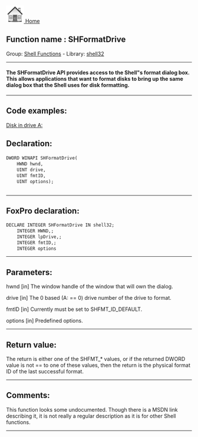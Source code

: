 [<img src="../../images/home.png"> Home ](https://github.com/VFPX/Win32API)  

## Function name : SHFormatDrive
Group: [Shell Functions](../../functions_group.md#Shell_Functions)  -  Library: [shell32](../../Libraries.md#shell32)  
***  


#### The SHFormatDrive API provides access to the Shell"s format dialog box. This allows applications that want to format disks to bring up the same dialog box that the Shell uses for disk formatting.

***  


## Code examples:
[Disk in drive A:](../../samples/sample_319.md)  

## Declaration:
```foxpro  
DWORD WINAPI SHFormatDrive(
	HWND hwnd,
	UINT drive,
	UINT fmtID,
	UINT options);
  
```  
***  


## FoxPro declaration:
```foxpro  
DECLARE INTEGER SHFormatDrive IN shell32;
	INTEGER HWND,;
	INTEGER lpDrive,;
	INTEGER fmtID,;
	INTEGER options  
```  
***  


## Parameters:
hwnd
[in] The window handle of the window that will own the dialog.

drive
[in] The 0 based (A: == 0) drive number of the drive to format.

fmtID
[in] Currently must be set to SHFMT_ID_DEFAULT.

options
[in] Predefined options.
  
***  


## Return value:
The return is either one of the SHFMT_* values, or if the returned DWORD value is not == to one of these values, then the return is the physical format ID of the last successful format.  
***  


## Comments:
This function looks some undocumented. Though there is a MSDN link describing it, it is not really a regular description as it is for other Shell functions.  
  

  
***  

